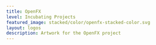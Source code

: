 ```yaml
---
title: OpenFX
level: Incubating Projects
featured_image: stacked/color/openfx-stacked-color.svg
layout: logos
description: Artwork for the OpenFX project
---
```



